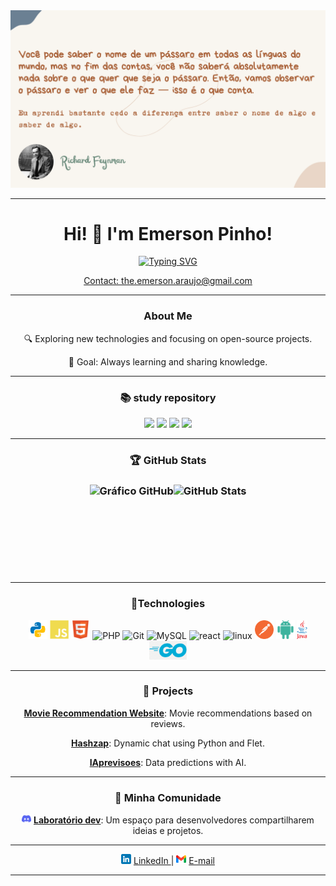 <div align="center">
    <img src="https://github.com/Emersonpinho/emersonpinho/blob/main/Beige%20Neutral%20Simple%20Motivational%20Desktop%20Wallpaper.png" alt="Imagem centralizada">
</div>

---

<h1 align="center">Hi! 👋 I'm Emerson Pinho!</h1>

<div align="center">
    <a href="https://git.io/typing-svg">
        <img src="https://readme-typing-svg.herokuapp.com?color=C2FFC7&center=true&vCenter=true&width=600&lines=Back-End+Developer+💻;Nordestino+from+Matureia-PB+🌵;Always+exploring+new+technologies!" alt="Typing SVG" />
    </a>
</div>

<p align="center">
    <a href="mailto:the.emerson.araujo@gmail.com">Contact: the.emerson.araujo@gmail.com</a>
</p>

---

<div align="center">
    <h3>About Me</h3>
    <p>🔍 Exploring new technologies and focusing on open-source projects.</p>
    <p>🎯 Goal: Always learning and sharing knowledge.</p>
</div>

---

<div align= "center">
    <h3> 📚 study repository</h3>
    <img
        height="110"
        src="https://github-readme-stats.vercel.app/api/pin/?username=Emersonpinho&repo=pythonEssencialComObsidiam&theme=maroongold&descripton=""
    />
    <img
        height="110"
        src="https://github-readme-stats.vercel.app/api/pin/?username=Emersonpinho&repo=algoritmoEssencialComObsidian&theme=maroongold&descripton="""
    />
    <img
        height="110"
        src="https://github-readme-stats.vercel.app/api/pin/?username=Emersonpinho&repo=inteligenciaArtificialEssencialComObsidian&theme=maroongold&descripton="""
    />
    <img
        height="110"
        src="https://github-readme-stats.vercel.app/api/pin/?username=Emersonpinho&repo=bancoDeDadosEssensialComObsidiam&theme=maroongold&descripton="""
    />
    
    
</div>

---

<div align="center">
    <h3>🏆 GitHub Stats<h3>
        
  <div style="display: flex; justify-content: center;">
    <img height="140" src="https://github-profile-summary-cards.vercel.app/api/cards/profile-details?username=Emersonpinho&theme=maroongold" alt="Gráfico GitHub" />
    <img height="140" src="https://github-readme-stats.vercel.app/api?username=Emersonpinho&show_icons=true&count_private=true&theme=maroongold&hide_border=true&hide=issues,contribs" alt="GitHub Stats" />  
    </div>
</div>


---

<div align="center">
    <h3>📱Technologies</h3>
    <p>
        <img src="https://github.com/Emersonpinho/emersonpinho/blob/main/icon/icons8-python-48.png" height="30" alt="python" />
        <img src="https://raw.githubusercontent.com/devicons/devicon/master/icons/javascript/javascript-plain.svg" height="30" alt="JavaScript" />
        <img src="https://raw.githubusercontent.com/devicons/devicon/master/icons/html5/html5-original.svg" height="30" alt="HTML5" />
        <img src="https://cdn.jsdelivr.net/gh/devicons/devicon@latest/icons/php/php-original.svg" height="30" alt="PHP" />
        <img src="https://cdn.jsdelivr.net/gh/devicons/devicon/icons/git/git-original.svg" height="30" alt="Git" />
        <img src="https://cdn.jsdelivr.net/gh/devicons/devicon/icons/mysql/mysql-original.svg" height="30" alt="MySQL" />
        <img src="https://github.com/user-attachments/assets/20676028-6161-4a40-8aa1-18a1ef786b09" height="30" alt="react" />
        <img src="https://github.com/user-attachments/assets/4c23bebe-ae62-454f-8a81-0228d34004dc" height="30" alt="linux" />
        <img src="https://github.com/Emersonpinho/emersonpinho/blob/main/icon/postman.svg" height="30" alt="postman" />
        <img src="https://github.com/Emersonpinho/emersonpinho/blob/main/icon/android.png" height="30" alt="android" />
        <img src="https://github.com/Emersonpinho/emersonpinho/blob/main/icon/java-logo-7833D1D21A-seeklogo.com.png" height="30" alt="java" />
        <img src="https://github.com/Emersonpinho/emersonpinho/blob/main/icon/golangIcon.png" height="30" alt="icone da linguagem go" />
    </p>
</div>

---

<div align="center">
    <h3>🚀 Projects</h3>
    <p><a href="https://github.com/Emerson10110/filmes-recomendacoes"><strong>Movie Recommendation Website</strong></a>: Movie recommendations based on reviews.</p>
    <p><a href="https://github.com/Emerson10110/Hashzap"><strong>Hashzap</strong></a>: Dynamic chat using Python and Flet.</p>
    <p><a href="https://github.com/Emerson10110/IAprevisoes"><strong>IAprevisoes</strong></a>: Data predictions with AI.</p>
    
</div>

---

<div align="center">
    <h3>🤝 Minha Comunidade</h3>
    <p>
        <img src="https://github.com/Emersonpinho/emersonpinho/blob/main/icon/discord.png" height="15" alt="discord" />
        <a href="https://discord.gg/VBHsMEaF"><strong>Laboratório dev</strong></a>: Um espaço para desenvolvedores compartilharem ideias e projetos.
    </p>
</div>

---

<p align="center">
    <img src="https://github.com/Emersonpinho/emersonpinho/blob/main/icon/linkedin.png" height="16" alt="linkedin" /> 
    <a href="https://linkedin.com/in/emerson-pinho-a02567331"> LinkedIn </a> | 
    <img src="https://github.com/Emersonpinho/emersonpinho/blob/main/icon/gmail.png" height="16" alt="gmail" /> 
    <a href="mailto:the.emerson.araujo@gmail.com">E-mail</a>
</p>

---
